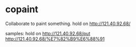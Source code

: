 copaint
=========

Collaborate to paint something. 
hold on http://121.40.92.68/

samples:
hold on http://121.40.92.68/put
http://121.40.92.68/%E7%82%B9%E6%88%91
